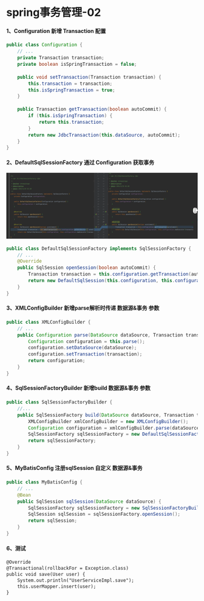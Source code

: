 # spring事务管理-02

#### 1、Configuration 新增 Transaction 配置

```java
public class Configuration {
    // ...
    private Transaction transaction;
    private boolean isSpringTransaction = false;

    public void setTransaction(Transaction transaction) {
        this.transaction = transaction;
        this.isSpringTransaction = true;
    }

    public Transaction getTransaction(boolean autoCommit) {
        if (this.isSpringTransaction) {
            return this.transaction;
        }
        return new JdbcTransaction(this.dataSource, autoCommit);
    }
}
```

#### 2、DefaultSqlSessionFactory 通过 Configuration 获取事务

![](./images/12-spring事务管理-02_1738824915486.png)

```java
public class DefaultSqlSessionFactory implements SqlSessionFactory {
    // ...
    @Override
    public SqlSession openSession(boolean autoCommit) {
        Transaction transaction = this.configuration.getTransaction(autoCommit);
        return new DefaultSqlSession(this.configuration, this.configuration.newExecutor(transaction));
    }
}
```

#### 3、XMLConfigBuilder 新增parse解析时传递 数据源&事务 参数

```java
public class XMLConfigBuilder {
    // ...
    public Configuration parse(DataSource dataSource, Transaction transaction) {
        Configuration configuration = this.parse();
        configuration.setDataSource(dataSource);
        configuration.setTransaction(transaction);
        return configuration;
    }
}
```

#### 4、SqlSessionFactoryBuilder 新增build 数据源&事务 参数

```java
public class SqlSessionFactoryBuilder {
    //...
    public SqlSessionFactory build(DataSource dataSource, Transaction transaction) {
        XMLConfigBuilder xmlConfigBuilder = new XMLConfigBuilder();
        Configuration configuration = xmlConfigBuilder.parse(dataSource, transaction);
        SqlSessionFactory sqlSessionFactory = new DefaultSqlSessionFactory(configuration);
        return sqlSessionFactory;
    }
}
```

#### 5、MyBatisConfig 注册sqlSession 自定义 数据源&事务

```java
public class MyBatisConfig {
    // ...
    @Bean
    public SqlSession sqlSession(DataSource dataSource) {
        SqlSessionFactory sqlSessionFactory = new SqlSessionFactoryBuilder().build(dataSource, new SpringManagedTransaction(dataSource));
        SqlSession sqlSession = sqlSessionFactory.openSession();
        return sqlSession;
    }
}
```

#### 6、测试

```
@Override
@Transactional(rollbackFor = Exception.class)
public void save(User user) {
    System.out.println("UserServiceImpl.save");
    this.userMapper.insert(user);
}
```
